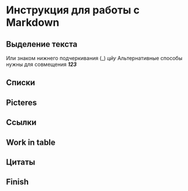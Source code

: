 # Инструкция для работы с Markdown

## Выделение текста
Или знаком нижнего подчеркивания (_) _цйу_
Альтернативные способы нужны для совмещения **_123_**

## Списки

## Picteres

## Ссылки

## Work in table

## Цитаты

## Finish